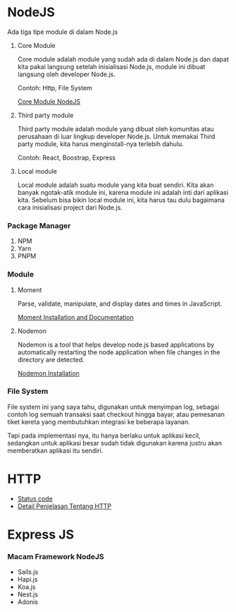 # NodeJS

Ada tiga tipe module di dalam Node.js

1. Core Module

   Core module adalah module yang sudah ada di dalam Node.js dan dapat kita pakai langsung setelah inisialisasi Node.js, module ini dibuat langsung oleh developer Node.js.

   Contoh: Http, File System

   [Core Module NodeJS](https://www.tutorialsteacher.com/nodejs/nodejs-modules)

2. Third party module

   Third party module adalah module yang dibuat oleh komunitas atau perusahaan di luar lingkup developer Node.js. Untuk memakai Third party module, kita harus menginstall-nya terlebih dahulu.

   Contoh: React, Boostrap, Express

3. Local module

   Local module adalah suatu module yang kita buat sendiri. Kita akan banyak ngotak-atik module ini, karena module ini adalah inti dari aplikasi kita. Sebelum bisa bikin local module ini, kita harus tau dulu bagaimana cara inisialisasi project dari Node.js.

### Package Manager

1. NPM
2. Yarn
3. PNPM

### Module

1. Moment

   Parse, validate, manipulate, and display dates and times in JavaScript.

   [Moment Installation and Documentation](https://momentjs.com/docs/#/use-it/)

2. Nodemon

   Nodemon is a tool that helps develop node.js based applications by automatically restarting the node application when file changes in the directory are detected.

   [Nodemon Installation](https://github.com/remy/nodemon)

### File System

File system ini yang saya tahu, digunakan untuk menyimpan log, sebagai contoh log semuah transaksi saat checkout hingga bayar, atau pemesanan tiket kereta yang membutuhkan integrasi ke beberapa layanan.

Tapi pada implementasi nya, itu hanya berlaku untuk aplikasi kecil, sedangkan untuk aplikasi besar sudah tidak digunakan karena justru akan memberatkan aplikasi itu sendiri.

# HTTP

- [Status code](https://developer.mozilla.org/en-US/docs/Web/HTTP/Status)
- [Detail Penjelasan Tentang HTTP](https://www.youtube.com/watch?v=92Rjzrq4oIg&t=6s)

# Express JS

### Macam Framework NodeJS

- Sails.js
- Hapi.js
- Koa.js
- Nest.js
- Adonis
